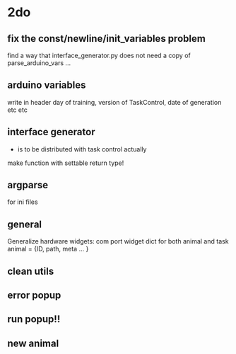 # 2do
## fix the const/newline/init_variables problem
find a way that interface_generator.py does not need a copy of parse_arduino_vars ... 

## arduino variables
write in header day of training, version of TaskControl, date of generation etc etc

## interface generator
+ is to be distributed with task control actually

make function with settable return type!

## argparse
for ini files

## general
Generalize hardware widgets: com port widget
dict for both animal and task
animal = {ID, path, meta ... }

## clean utils

## error popup

## run popup!!

## new animal

